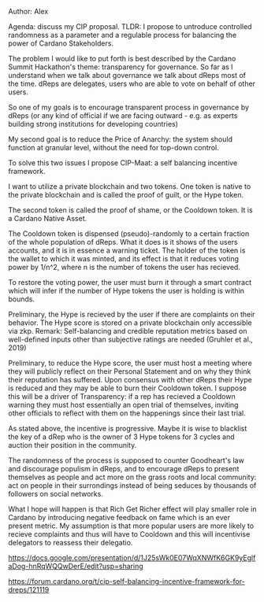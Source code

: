 Author: Alex

Agenda: discuss my CIP proposal.
TLDR: I propose to untroduce controlled randomness as a parameter and a regulable process for balancing the power of Cardano Stakeholders.

The problem I would like to put forth is best described by the Cardano Summit Hackathon's theme: transparency for governance.
So far as I understand when we talk about governance we talk about dReps most of the time. dReps are delegates, users who are able to vote on behalf of other users.

So one of my goals is to encourage transparent process in governance by dReps (or any kind of official if we are facing outward - e.g. as experts building strong institutions for developing countries)

My second goal is to reduce the Price of Anarchy: the system should function at granular level, without the need for top-down control.

To solve this two issues I propose CIP-Maat: a self balancing incentive framework.

I want to utilize a private blockchain and two tokens. 
One token is native to the private blockchain and is called the proof of guilt, or the Hype token.

The second token is called the proof of shame, or the Cooldown token. It is a Cardano Native Asset.

The Cooldown token is dispensed (pseudo)-randomly to a certain fraction of the whole population of dReps. 
What it does is it shows of the users accounts, and it is in essence a warning ticket. The holder of the token is the wallet to which it was minted, and its effect is that it reduces voting power by 1/n^2, where n is the number of tokens the user has recieved.

To restore the voting power, the user must burn it through a smart contract which will infer if the number of Hype tokens the user is holding is within bounds.

Preliminary, the Hype is recieved by the user if there are complaints on their behavior. The Hype score is stored on a private blockchain only accessible via zkp. 
Remark: Self-balancing and credible reputation metrics based on well-defined inputs other than subjective ratings are needed (Gruhler et al., 2019)

Preliminary, to reduce the Hype score, the user must host a meeting where they will publicly reflect on their Personal Statement and on why they think their reputation has suffered. Upon consensus with other dReps their Hype is reduced and they may be able to burn their Cooldown token. 
I suppose this will be a driver of Transparency: if a rep has recieved a Cooldown warning they must host essentially an open trial of themselves, inviting other officials to reflect with them on the happenings since their last trial.

As stated above, the incentive is progressive. Maybe it is wise to blacklist the key of a dRep who is the owner of 3 Hype tokens for 3 cycles and auction their position in the community.

The randomness of the process is supposed to counter Goodheart's law and discourage populism in dReps, and to encourage dReps to present themselves as people and act more on the grass roots and local community: act on people in their surrondings instead of being seduces by thousands of followers on social networks.

What I hope will happen is that Rich Get Richer effect will play smaller role in Cardano by introducing negative feedback on fame which is an ever present metric. My assumption is that more popular users are more likely to recieve complaints and thus will have to Cooldown and this will incentivise delegators to reassess their delegatio.

https://docs.google.com/presentation/d/1J25sWk0E07WqXNWfK6GK9yEglfaDog-hnRqWQQwDerE/edit?usp=sharing

https://forum.cardano.org/t/cip-self-balancing-incentive-framework-for-dreps/121119
